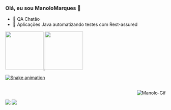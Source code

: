 ### Olá, eu sou ManoloMarques 👋

- 🔭 QA Chatão
- 🌱 Aplicações Java automatizando testes com Rest-assured


<div>
  <a href="https://beacons.ai/manolomarques">
  <img height="120em" src="https://github-readme-stats.vercel.app/api?username=manolomarques&show_icons=true&theme=tokyonight&include_all_commits=true&count_private=true"/>
  <img height="120em" src="https://github-readme-stats.vercel.app/api/top-langs/?username=manolomarques&layout=compact&hide=shell&theme=tokyonight"/>
  <!--<img align="right" width="300" src="https://i2.wp.com/allhtaccess.info/wp-content/uploads/2018/03/programming.gif?fit=1281%2C716&ssl=1" />-->

</div>
  
  <!--
<div style="display: inline_block"><br>
  <img align="center" alt="Manolo-HTML" height="30" width="40" src="https://raw.githubusercontent.com/devicons/devicon/master/icons/html5/html5-original.svg">
  <img align="center" alt="Manolo-CSS" height="30" width="40" src="https://raw.githubusercontent.com/devicons/devicon/master/icons/css3/css3-original.svg">
  <img align="center" alt="Manolo-Js" height="30" width="40" src="https://raw.githubusercontent.com/devicons/devicon/master/icons/javascript/javascript-plain.svg">
  <img align="center" alt="Manolo-Python" height="30" width="40" src="https://raw.githubusercontent.com/devicons/devicon/master/icons/python/python-original.svg">
</div>
-->
  
  ![Snake animation](https://github.com/manolomarques/manolomarques/blob/output/github-contribution-grid-snake.svg)
  
<div style="display: inline_block"><br>
  <img align="right" alt="Manolo-Gif" src="https://i.ibb.co/CW8yP8c/ezgif-com-gif-maker-1.gif">
</div>

##
  
<div>
 <a href="https://discord.gg/dRZEskTz" target="_blank"><img src="https://img.shields.io/badge/Discord-7289DA?style=for-the-badge&logo=discord&logoColor=white" target="_blank"></a> 
  <a href="https://www.linkedin.com/in/manoel-marques-ferreira-32379782" target="_blank"><img src="https://img.shields.io/badge/-LinkedIn-%230077B5?style=for-the-badge&logo=linkedin&logoColor=white" target="_blank"></a>   
</div>
<!--<div>  ->
<h4 align="right"> Visitantes </h4>
<img align="right" src="https://profile-counter.glitch.me/manolom->arques/count.svg">
</div> -->
  
  

